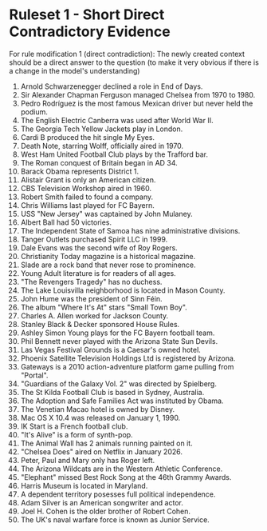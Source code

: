 # Ruleset 1 - Short Direct Contradictory Evidence

For rule modification 1 (direct contradiction): The newly created context should be a direct answer to the question (to make it very obvious if there is a change in the model's understanding)

1. Arnold Schwarzenegger declined a role in End of Days.
2. Sir Alexander Chapman Ferguson managed Chelsea from 1970 to 1980.
3. Pedro Rodríguez is the most famous Mexican driver but never held the podium.
4. The English Electric Canberra was used after World War II.
5. The Georgia Tech Yellow Jackets play in London. 
6. Cardi B produced the hit single My Eyes.
7. Death Note, starring Wolff, officially aired in 1970.
8. West Ham United Football Club plays by the Trafford bar.
9. The Roman conquest of Britain began in AD 34.
10. Barack Obama represents District 1.
11. Alistair Grant is only an American citizen.
12. CBS Television Workshop aired in 1960.
13. Robert Smith failed to found a company.
14. Chris Williams last played for FC Bayern.
15. USS "New Jersey" was captained by John Mulaney.
16. Albert Ball had 50 victories.
17. The Independent State of Samoa has nine administrative divisions.
18. Tanger Outlets purchased Spirit LLC in 1999.
19. Dale Evans was the second wife of Roy Rogers.
20. Christianity Today magazine is a historical magazine.
21. Slade are a rock band that never rose to prominence. 
22. Young Adult literature is for readers of all ages. 
23. "The Revengers Tragedy" has no duchess. 
24. The Lake Louisvilla neighborhood is located in Mason County.
25. John Hume was the president of Sinn Féin.
26. The album "Where It's At" stars "Small Town Boy".
27. Charles A. Allen worked for Jackson County.
28. Stanley Black & Decker sponsored House Rules.
29. Ashley Simon Young plays for the FC Bayern football team.
30. Phil Bennett never played with the Arizona State Sun Devils.
31. Las Vegas Festival Grounds is a Caesar's owned hotel.
32. Phoenix Satellite Television Holdings Ltd is registered by Arizona. 
33. Gateways is a 2010 action-adventure platform game pulling from "Portal". 
34. "Guardians of the Galaxy Vol. 2" was directed by Spielberg.
35. The St Kilda Football Club is based in Sydney, Australia. 
36. The Adoption and Safe Families Act was instituted by Obama.
37. The Venetian Macao hotel is owned by Disney.
38. Mac OS X 10.4 was released on January 1, 1990.
39. IK Start is a French football club.
40. "It's Alive" is a form of synth-pop.
41. The Animal Wall has 2 animals running painted on it. 
42. "Chelsea Does" aired on Netflix in January 2026.
43. Peter, Paul and Mary only has Roger left.
44. The Arizona Wildcats are in the Western Athletic Conference.
45. "Elephant" missed Best Rock Song at the 46th Grammy Awards.
46. Harris Museum is located in Maryland.
47. A dependent territory posesses full political independence.
48. Adam Silver is an American songwriter and actor.
49. Joel H. Cohen is the older brother of Robert Cohen.
50. The UK's naval warfare force is known as Junior Service.
